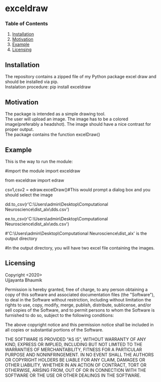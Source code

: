 # exceldraw

### Table of Contents

1. [Installation](#installation)
2. [Motivation](#motivation)
3. [Example](#example)
4. [Licensing](#licensing)

## Installation <a name="installation"></a>
The repository contains a zipped file of my Python package excel draw and should be installed via pip.<br/>
Instalation procedure: pip install exceldraw

## Motivation <a name="Motivation"></a>
The package is intended as a simple drawing tool.<br/>
The user will upload an image. The image has to be a colored image(preferably a headshot). The image should have a nice contrast for proper output.<br/>
The package contains the function excelDraw() <br/>

## Example <a name="Example"></a>
This is the way to run the module:

#import the module
import exceldraw

from exceldraw import edraw

csv1,csv2 = edraw.excelDraw()#This would prompt a dialog box and you should select the image

dd.to_csv(r'C:\Users\admin\Desktop\Computational Neuroscience\dist_alx\dds.csv')

ee.to_csv(r'C:\Users\admin\Desktop\Computational Neuroscience\dist_alx\eds.csv')

#'C:\Users\admin\Desktop\Computational Neuroscience\dist_alx\' is the output directory

#In the output directory, you will have two excel file containing the images.


## Licensing <a name="Licensing"></a>

Copyright <2020><br/> Ujjayanta Bhaumik <br/>

Permission is hereby granted, free of charge, to any person obtaining a copy of this software and associated documentation files (the "Software"), to deal in the Software without restriction, including without limitation the rights to use, copy, modify, merge, publish, distribute, sublicense, and/or sell copies of the Software, and to permit persons to whom the Software is furnished to do so, subject to the following conditions:

The above copyright notice and this permission notice shall be included in all copies or substantial portions of the Software.

THE SOFTWARE IS PROVIDED "AS IS", WITHOUT WARRANTY OF ANY KIND, EXPRESS OR IMPLIED, INCLUDING BUT NOT LIMITED TO THE WARRANTIES OF MERCHANTABILITY, FITNESS FOR A PARTICULAR PURPOSE AND NONINFRINGEMENT. IN NO EVENT SHALL THE AUTHORS OR COPYRIGHT HOLDERS BE LIABLE FOR ANY CLAIM, DAMAGES OR OTHER LIABILITY, WHETHER IN AN ACTION OF CONTRACT, TORT OR OTHERWISE, ARISING FROM, OUT OF OR IN CONNECTION WITH THE SOFTWARE OR THE USE OR OTHER DEALINGS IN THE SOFTWARE.
